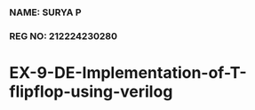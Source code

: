 ### NAME: SURYA P <br>
### REG NO: 212224230280

# EX-9-DE-Implementation-of-T-flipflop-using-verilog
